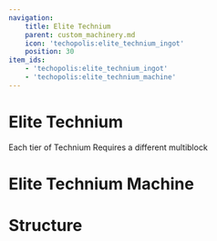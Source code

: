 ```yaml
---
navigation:
    title: Elite Technium
    parent: custom_machinery.md
    icon: 'techopolis:elite_technium_ingot'
    position: 30
item_ids:
    - 'techopolis:elite_technium_ingot'
    - 'techopolis:elite_technium_machine'
---
```

# Elite Technium

Each tier of Technium Requires a different multiblock

<ItemImage id="techopolis:elite_technium_ingot" />

# Elite Technium Machine

<Recipe id="techopolis:elite_technium_machine_cm" />


# Structure

<GameScene zoom="3" interactive={true}>
  <ImportStructure src="../assets/structures/custom_machinery/elite_technium_machine.nbt" />
</GameScene>

